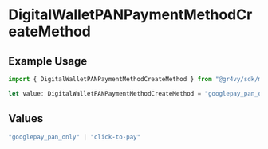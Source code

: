# DigitalWalletPANPaymentMethodCreateMethod

## Example Usage

```typescript
import { DigitalWalletPANPaymentMethodCreateMethod } from "@gr4vy/sdk/models/components";

let value: DigitalWalletPANPaymentMethodCreateMethod = "googlepay_pan_only";
```

## Values

```typescript
"googlepay_pan_only" | "click-to-pay"
```